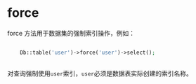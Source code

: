 # force

force 方法用于数据集的强制索引操作，例如：
```php

    Db::table('user')->force('user')->select();
    

```
对查询强制使用`user`索引，`user`必须是数据表实际创建的索引名称。
